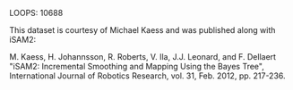 LOOPS: 10688

This dataset is courtesy of Michael Kaess and was published along with iSAM2: 

M. Kaess, H. Johannsson, R. Roberts, V. Ila, J.J. Leonard, and F. Dellaert
"iSAM2: Incremental Smoothing and Mapping Using the Bayes Tree",
International Journal of Robotics Research,
vol. 31, Feb. 2012, pp. 217-236.
